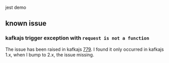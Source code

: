 jest demo

## known issue
### kafkajs trigger exception with `request is not a function`
The issue has been raised in kafkajs [779](https://github.com/tulios/kafkajs/issues/779). I found it only occurred in kafkajs 1.x, when I bump to 2.x, the issue missing.